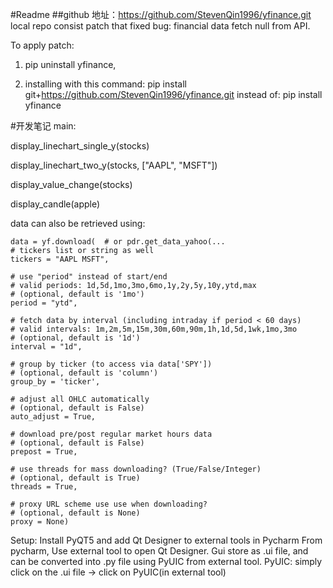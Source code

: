 #Readme
##github 地址：https://github.com/StevenQin1996/yfinance.git
local repo consist patch that fixed bug: financial data fetch null from API.

To apply patch: 

1. pip uninstall yfinance,

2. installing with this command:
pip install git+https://github.com/StevenQin1996/yfinance.git
instead of:
pip install yfinance

#开发笔记
main:

display_linechart_single_y(stocks)

display_linechart_two_y(stocks, ["AAPL", "MSFT"])

display_value_change(stocks)

display_candle(apple)

data can also be retrieved using:

    data = yf.download(  # or pdr.get_data_yahoo(...
    # tickers list or string as well
    tickers = "AAPL MSFT",

    # use "period" instead of start/end
    # valid periods: 1d,5d,1mo,3mo,6mo,1y,2y,5y,10y,ytd,max
    # (optional, default is '1mo')
    period = "ytd",

    # fetch data by interval (including intraday if period < 60 days)
    # valid intervals: 1m,2m,5m,15m,30m,60m,90m,1h,1d,5d,1wk,1mo,3mo
    # (optional, default is '1d')
    interval = "1d",

    # group by ticker (to access via data['SPY'])
    # (optional, default is 'column')
    group_by = 'ticker',

    # adjust all OHLC automatically
    # (optional, default is False)
    auto_adjust = True,

    # download pre/post regular market hours data
    # (optional, default is False)
    prepost = True,

    # use threads for mass downloading? (True/False/Integer)
    # (optional, default is True)
    threads = True,

    # proxy URL scheme use use when downloading?
    # (optional, default is None)
    proxy = None)

Setup:
Install PyQT5 and add Qt Designer to external tools in Pycharm
From pycharm, Use external tool to open Qt Designer.
Gui store as .ui file, and can be converted into .py file using PyUIC from external tool. 
PyUIC: simply click on the .ui file -> click on PyUIC(in external tool)
